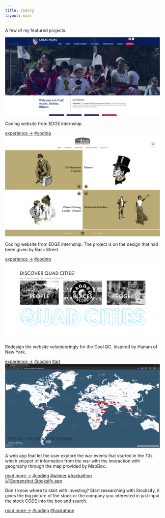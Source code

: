 ```yaml
---
title: coding
layout: main
---
```


A few of my featured projects.

<div class="gallery">
    <a target="_blank" href="./img/lulac5285.png">
        <img src="./img/lulac5285.png" alt="Snippet of the LULAC 5285 website">
    </a>
    <div class="desc">
        <p>Coding website from EDGE internship.</p>
        <span class="bottomrow">
            <span class="tags">
                <a class="button link" target="_blank" href="https://webgeeksrus.com/test/lulac5285">
                    experience &#x2192;</a>
            </span>
            <span class="tags">
                <a class="tag link" href="./coding.html">#coding</a>
            </span>
        </span>
    </div>
</div>
<div class="gallery">
    <a target="_blank" href="./img/bassstreet.jpeg">
        <img src="./img/bassstreet.jpeg" alt="Snippet of the Bass Street website">
    </a>
    <div class="desc">
        <p>Coding website from EDGE internship. The project is on the design that had been given by Bass Street.</p>
        <span class="bottomrow">
            <span class="tags">
                <a class="button link" target="_blank" href="https://vietbuiminh.github.io/EDGE-Project-1/">
                    experience &#x2192;</a>
            </span>
            <span class="tags">
                <a class="tag link" href="./coding.html">#coding</a>
            </span>
        </span>
    </div>
</div>
<div class="gallery">
    <a target="_blank" href="./img/coolqc.png">
        <img src="./img/coolqc.png" alt="Snippet of the Cool QC redesign website home page">
    </a>
    <div class="desc">
        <p>Redesign the website volunteeringly for the Cool QC. Inspired by Human of New York.</p>
        <span class="bottomrow">
            <span class="tags">
                <a class="button link" target="_blank" href="https://vietbuiminh.github.io/coolQC/">
                    experience &#x2192;</a>
            </span>
            <span class="tags">
                <a class="tag link" href="./coding.html">#coding</a>
                <a class="tag link" href="../art.html">#art</a>
            </span>
        </span>
    </div>
</div>
<div class="gallery">
    <a target="_blank" href="img/coding-cover.png">
        <img src="img/coding-cover.png" alt="Screenshot of the webapp for The 70s Project">
    </a>
    <div class="desc">
        <p>A web app that let the user explore the war events that started in the 70s which
            snippet of information from the war with the interaction with geography through the map provided by
            MapBox.</p>
        <span class="bottomrow">
            <span class="tags">
                <a class="button link" target="_blank" href="https://devpost.com/software/the-70s-project">
                    read more &#x2192;</a>
            </span>
            <span class="tags">
                <a class="tag link" href="./coding.html">#coding</a>
                <a class="tag link" target="_blank"
                    href="https://hackfromthepast.devpost.com/project-gallery">#winner</a>
                <a class="tag link" target="_blank" href="https://hackfromthepast.devpost.com">#hackathon</a>
            </span>
        </span>
    </div>
</div>
<div class="gallery">
    <a target="_blank"
        href="https://challengepost-s3-challengepost.netdna-ssl.com/photos/production/software_photos/001/484/213/datas/original.jpg">
        <img src="https://challengepost-s3-challengepost.netdna-ssl.com/photos/production/software_photos/001/484/213/datas/original.jpg"
            alt="Screenshot Stocksify app">
    </a>
    <div class="desc">
        <p>Don't know where to start with investing? Start researching with Stocksify, it gives the big picture
        of the stock or the company you interested in just input the stock CODE into the box and search.</p>
        <span class="bottomrow">
            <span class="tags">
                <a class="button link" target="_blank" href="https://devpost.com/software/stocking-m2z3vh">
                    read more &#x2192;</a>
            </span>
            <span class="tags">
                <a class="tag link" href="./coding.html">#coding</a>
                <a class="tag link" target="_blank" href="https://finhack.devpost.com/">#hackathon</a>
            </span>
        </span>
    </div>
</div>
